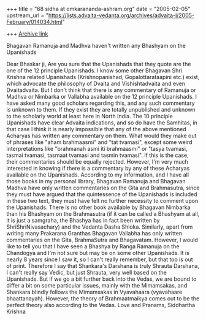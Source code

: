 +++
title = "68 sidha at omkarananda-ashram.org"
date = "2005-02-05"
upstream_url = "https://lists.advaita-vedanta.org/archives/advaita-l/2005-February/014034.html"

+++
[Archive link](https://lists.advaita-vedanta.org/archives/advaita-l/2005-February/014034.html)

Bhagavan Ramanuja and Madhva haven't written any Bhashyam on the Upanishads

Dear Bhaskar ji,
Are you sure that the Upanishads that they quote are the one of the 12
principle Upanishads. I know some other Bhagavan Shri Krishna related
Upanishads (Krishnopanishad, Gopalottarataapini etc.) exist, which
advocate the philosophy of Dvaita and Vishishtadvaita and even
Dvaitadvaita. But I don't think that there is any commentary of Ramanuja
or Madhva or Nimbarka or Vallabha available on the 12 principle
Upanishads. I have asked many good scholars regarding this, and any such
commentary is unknown to them. If they exist they are totally unpublished
and unknown to the scholarly world at least here in North India. The 10
principle Upanishads have clear Advaita indications, and so do have the
Samhitas, in that case I think it is nearly impossible that any of the
above mentioned Acharyas has written any commentary on them. What would
they make out of phrases like "aham brahmaasmi" and "tat tvamasi", except
some weird interpretations like "brahmanah asmi iti brahmaasmi" or "tasya
tvamasi, tasmai tvamasi, tasmaat tvamasi and tasmin tvamasi". If this is
the case, their commentaries should be equally rejected.
However, I'm very much interested in knowing if there is a commentary by
any of these Acharyas available on the Upanishads. According to my
information, and I have all those books in my personal library,  Bhagavan
Ramanuja and Bhagavan Madhva have only written commentaries on the Gita
and Brahmasutra, since they must have argued that the quintessence of the
Upanishads is included in these two text, they must have felt no further
necessity to comment upon the Upanishads. There is no other book available
by Bhagavan Nimbarka than his Bhashyam on the Brahmasutra (if it can be
called a Bhashyam at all, it is just a samgraha, the Bhashya has in fact
been written by ShriShriNivasachary) and the Vedanta Dasha Shloka.
Similarly, apart from writing many Prakarana Granthas Bhagavan Vallabha
has only written commentaries on the Gita, BrahmaSutra and Bhagavatam.
However, I would like to tell you that I have seen a Bhashya by Ranga
Ramanuja on the Chandogya and I'm not sure but may be on some other
Upanishads. It is nearly 8 years since I saw it, so I can't really
remember, but that too is out of print.
Therefore I say that Shankara's Darshana is truly Shrauta Darshana, I
can't really say Vedic, but just Shrauta, very well based on the
Upanishads. But if we go a bit further back into the Vedas, we are bound
to differ a bit on some particular issues, mainly with the Mimamsakas, and
Shankara blindly follows the Mimamsakas in Vyavahaara (vyavahaare
bhaattanayah). However, the theory of Brahmaatmaikya comes out to be the
perfect theory also according to the Vedas.
Love and Pranams,
Siddhartha Krishna


